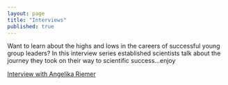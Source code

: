```yaml
---
layout: page
title: "Interviews"
published: true
---
```


Want to learn about the highs and lows in the careers of successful young group leaders? In this interview series established scientists talk about the journey they took on their way to scientific success...enjoy

[Interview with Angelika Riemer](https://YoungAlliance.github.io/_drafts/2015-10-19-interview-ARiemer.md)

